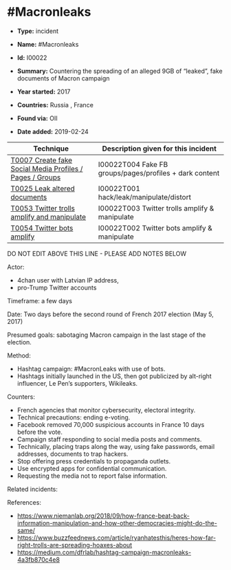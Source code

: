 # #Macronleaks

* **Type:** incident

* **Name:** #Macronleaks

* **Id:** I00022

* **Summary:** Countering the spreading of an alleged 9GB of “leaked”, fake documents of Macron campaign

* **Year started:** 2017

* **Countries:** Russia , France

* **Found via:** OII

* **Date added:** 2019-02-24
 

| Technique | Description given for this incident |
| --------- | ------------------------- |
| [T0007 Create fake Social Media Profiles / Pages / Groups](../techniques/T0007.md) | I00022T004 Fake FB groups/pages/profiles + dark content |
| [T0025 Leak altered documents](../techniques/T0025.md) | I00022T001 hack/leak/manipulate/distort |
| [T0053 Twitter trolls amplify and manipulate](../techniques/T0053.md) | I00022T003 Twitter trolls amplify & manipulate |
| [T0054 Twitter bots amplify](../techniques/T0054.md) | I00022T002 Twitter bots amplify & manipulate |

DO NOT EDIT ABOVE THIS LINE - PLEASE ADD NOTES BELOW

Actor: 

* 4chan user with Latvian IP address, 
* pro-Trump Twitter accounts

Timeframe: a few days

Date: Two days before the second round of French 2017 election (May 5, 2017)

Presumed goals: sabotaging Macron campaign in the last stage of the election.

Method:

* Hashtag campaign: #MacronLeaks with use of bots. 
* Hashtags initially launched in the US, then got publicized by alt-right influencer, Le Pen’s supporters, Wikileaks.

Counters:

* French agencies that monitor cybersecurity, electoral integrity.
* Technical precautions: ending e-voting.
* Facebook removed 70,000 suspicious accounts in France 10 days before the vote.
* Campaign staff responding to social media posts and comments.
* Technically, placing traps along the way, using fake passwords, email addresses, documents to trap hackers.
* Stop offering press credentials to propaganda outlets.
* Use encrypted apps for confidential communication.
* Requesting the media not to report false information.

Related incidents:

References:

* https://www.niemanlab.org/2018/09/how-france-beat-back-information-manipulation-and-how-other-democracies-might-do-the-same/
* https://www.buzzfeednews.com/article/ryanhatesthis/heres-how-far-right-trolls-are-spreading-hoaxes-about
* https://medium.com/dfrlab/hashtag-campaign-macronleaks-4a3fb870c4e8
